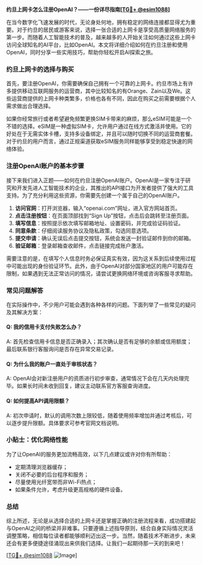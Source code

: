 **约旦上网卡怎么注册OpenAI？——一份详尽指南[[TG💪+ @esim1088](https://t.me/s/esim1088)]**

在当今数字化飞速发展的时代，无论身处何地，拥有稳定的网络连接都显得尤为重要。对于约旦的居民或游客来说，选择一张合适的上网卡是享受高质量网络服务的第一步。而随着人工智能技术的普及，越来越多的人开始关注如何通过这些上网卡访问全球知名的AI平台，比如OpenAI。本文将详细介绍如何在约旦注册和使用OpenAI，同时分享一些实用技巧，帮助你轻松开启AI探索之旅。

### 约旦上网卡的选择与购买

首先，要注册OpenAI，你需要确保自己拥有一个可靠的上网卡。约旦市场上有许多提供移动互联网服务的运营商，其中比较知名的有Orange、Zain以及We。这些运营商提供的上网卡种类繁多，价格也各有不同，因此在购买之前需要根据个人需求做出合理选择。

如果你经常旅行或者希望避免频繁更换SIM卡带来的麻烦，那么eSIM可能是一个不错的选择。eSIM是一种虚拟SIM卡，允许用户通过在线方式激活并使用。它的好处在于无需实体卡槽，支持多设备绑定，并且可以随时切换不同的运营商套餐。对于约旦的用户而言，通过正规渠道获取eSIM服务同样能够享受到稳定快速的网络体验。

### 注册OpenAI账户的基本步骤

接下来我们进入正题——如何在约旦注册OpenAI账户。OpenAI是一家专注于研究和开发先进人工智能技术的企业，其推出的API接口为开发者提供了强大的工具支持。为了充分利用这些资源，你需要先创建一个属于自己的OpenAI账户。

1. **访问官网**：打开浏览器，输入“openai.com”网址，进入官方网站首页。
2. **点击注册按钮**：在页面顶部找到“Sign Up”按钮，点击后会跳转至注册页面。
3. **填写信息**：按照提示依次填写邮箱地址、设置密码，并完成验证码验证。
4. **同意条款**：仔细阅读服务协议及隐私政策，勾选同意选项。
5. **提交申请**：确认无误后点击提交按钮，系统会发送一封验证邮件到你的邮箱。
6. **验证邮箱**：登录邮箱查收邮件，点击链接完成账户激活。

需要注意的是，在填写个人信息时务必保证真实有效，因为这关系到后续使用过程中可能出现的身份验证环节。此外，由于OpenAI对部分国家地区的用户可能存在限制，如果遇到无法正常访问的情况，请尝试更换网络环境或咨询客服寻求帮助。

### 常见问题解答

在实际操作中，不少用户可能会遇到各种各样的问题。下面列举了一些常见的疑问及其解决方案：

#### Q: 我的信用卡支付失败怎么办？
A: 首先检查信用卡信息是否正确录入；其次确认是否有足够的余额或信用额度；最后联系银行客服询问是否存在异常交易记录。

#### Q: 为什么我的账户一直处于审核状态？
A: OpenAI会对新注册用户的资质进行初步审查，通常情况下会在几天内处理完毕。如果长时间未收到回复，建议主动联系官方客服查询进度。

#### Q: 如何提高API调用限额？
A: 初次申请时，默认的调用次数上限较低，随着使用频率增加并通过考核后，可以逐步提升限额。具体要求可参考官网文档说明。

### 小贴士：优化网络性能

为了让OpenAI的服务更加流畅高效，以下几点建议或许对你有所帮助：
- 定期清理浏览器缓存；
- 关闭不必要的后台程序和服务；
- 尽量使用光纤宽带而非Wi-Fi热点；
- 如果条件允许，考虑升级更高规格的硬件设备。

### 总结

综上所述，无论是从选择合适的上网卡还是掌握正确的注册流程来看，成功搭建起与OpenAI之间的桥梁并非难事。只要遵循上述指导原则，结合自身实际情况灵活调整策略，相信每位读者都能够顺利迈出这一步。当然，随着技术不断进步，未来还会有更多便捷途径涌现出来供我们选择。让我们一起期待那一天的到来吧！

[[TG💪+ @esim1088](https://t.me/s/esim1088) ![Image](https://i.postimg.cc/4NQfJmqS/Snipaste-2025-05-13-00-14-12.png)]